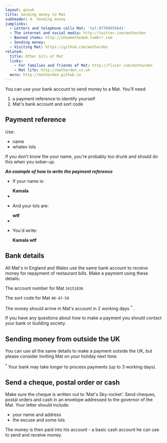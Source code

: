 ```yaml
---
layout: govuk
title: Sending money to Mat
subheader: 4. Sending money
jumplinks:
  - Letters and telephone calls Mat: 'tel:07769655641'
  - The internet and social media: http://twitter.com/matharden
  - Banned items: http://showmethedom.tumblr.com
  - Sending money:
  - Visiting Mat: https://github.com/matharden
related:
  title: Other bits of Mat
  links:
    - For families and friends of Mat: http://flickr.com/matharden
    - Mat life: http://matharden.co.uk
  more: http://matharden.github.io
---
```


You can use your bank account to send money to a Mat. You'll need:

1. a payment reference to identify yourself
2. Mat's bank account and sort code

## Payment reference

Use:

- name
- whatev lols

If you don’t know the your name, you're probably too drunk and should do this when you sober-up.

_**An example of how to write the payment reference**_

<ul class="reference">
  <li>
    <p>If your name is:</p>
    <strong>Kamala</strong>
  </li>
  <li>
    <i class="plus"></i>
  </li>
  <li>
    <p>And your lols are:</p>
    <strong>wtf</strong>
  </li>
  <li>
    <i class="arrow"></i>
  </li>
  <li>
    <p>You'd write:</p>
    <strong>Kamala wtf</strong>
  </li>
</ul>

## Bank details

All Mat's in England and Wales use the same bank account to receive money for repayment of restaurant bills. Make a payment using these details:

The account number for Mat `24151836`

The sort code for Mat `40-47-59`

The money should arrive in Mat's account in 2 working days <sup> * </sup>.

If you have any questions about how to make a payment you should contact your bank or building society.

## Sending money from outside the UK

You can use all the same details to make a payment outside the UK, but please consider inviting Mat on your holiday next time:

 <sup> * </sup> Your bank may take longer to process payments (up to 3 working days). 

## Send a cheque, postal order or cash

Make sure the cheque is written out to ‘Mat's Sky-rocket’. Send cheques, postal orders and cash in an envelope addressed to the governor of the Mat. Your letter should include:

- your name and address
- the excuse and some lols  

The money is then paid into his account - a basic cash account he can use to send and receive money.
